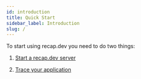 ```yaml
---
id: introduction
title: Quick Start
sidebar_label: Introduction
slug: /
---
```


To start using recap.dev you need to do two things:

1. [Start a recap.dev server](start-server)

2. [Trace your application](tracing)
